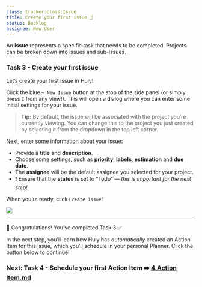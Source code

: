 ```yaml
---
class: tracker:class:Issue
title: Create your first issue 📝
status: Backlog
assignee: New User
---
```

An **issue** represents a specific task that needs to be completed. Projects can be broken down into issues and sub-issues.

### Task 3 - Create your first issue

Let’s create your first issue in Huly!

Click the blue `+ New Issue` button at the stop of the side panel (or simply press `C` from any view!). This will open a dialog where you can enter some initial settings for your issue. 

> **Tip:** By default, the issue will be associated with the project you’re currently viewing. You can change this to the project you just created by selecting it from the dropdown in the top left corner.

Next, enter some information about your issue: 

* Provide a **title** and **description**. 
* Choose some settings, such as **priority**, **labels**, **estimation** and **due date**. 
* The **assignee** will be the default assignee you selected for your project.
* ❗ Ensure that the **status** is set to “Todo” — *this is important for the next step!*

When you’re ready, click `Create issue`!

![](../files/onboarding-create-issue.gif)

---

🎉 Congratulations! You’ve completed Task 3 ✅  

In the next step, you’ll learn how Huly has *automatically* created an Action Item for this issue, which you’ll schedule in your personal Planner. Click the button below to continue!

### Next: Task 4 - Schedule your first Action Item ➡️ [4.Action Item.md](./4.Action%20Item.md)
